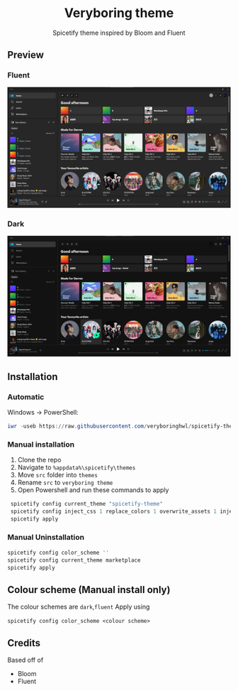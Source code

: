 <div align = "center">
<h1>Veryboring theme</h1>
<p>Spicetify theme inspired by Bloom and Fluent</p>
</div>

## Preview

### Fluent

![(image)](https://raw.githubusercontent.com/veryboringhwl/Spicetify-Theme/main/assets/placeholder2.png?token=GHSAT0AAAAAACRT5YFW22B4KRFGCKV4FFIAZRSNYAA)

### Dark

![(image)](https://raw.githubusercontent.com/veryboringhwl/Spicetify-Theme/main/assets/placeholder1.png?token=GHSAT0AAAAAACRT5YFXWSZDETFODQCQTBVCZRSNXQQ)
## Installation

### Automatic
Windows → PowerShell:

```powershell
iwr -useb https://raw.githubusercontent.com/veryboringhwl/spicetify-theme/main/install.ps1 | iex
```
### Manual installation
1. Clone the repo
2. Navigate to ```%appdata%\spicetify\themes```
3. Move `src` folder into `themes`
4. Rename `src` to `veryboring theme`
4. Open Powershell and run these commands to apply

```powershell
 spicetify config current_theme "spicetify-theme"
 spicetify config inject_css 1 replace_colors 1 overwrite_assets 1 inject_theme_js 1
 spicetify apply
```
### Manual Uninstallation

```powershell
spicetify config color_scheme ''
spicetify config current_theme marketplace
spicetify apply
```

## Colour scheme (Manual install only)
The colour schemes are `dark`,`fluent` Apply using 

`spicetify config color_scheme <colour scheme>`

## Credits
Based off of
- Bloom
- Fluent
